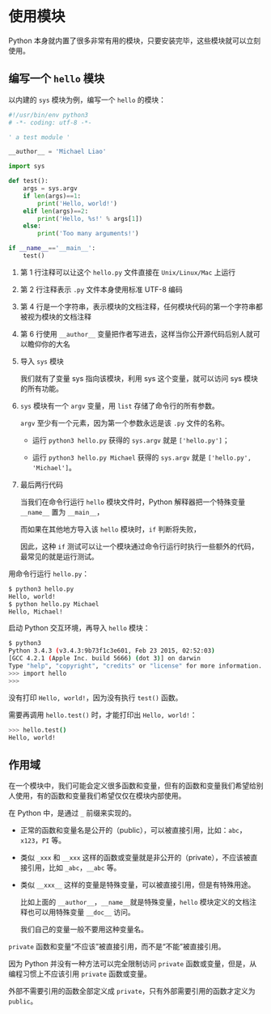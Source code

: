 # 使用模块

Python 本身就内置了很多非常有用的模块，只要安装完毕，这些模块就可以立刻使用。

## 编写一个 `hello` 模块

以内建的 `sys` 模块为例，编写一个 `hello` 的模块：

```python showLineNumbers
#!/usr/bin/env python3
# -*- coding: utf-8 -*-

' a test module '

__author__ = 'Michael Liao'

import sys

def test():
    args = sys.argv
    if len(args)==1:
        print('Hello, world!')
    elif len(args)==2:
        print('Hello, %s!' % args[1])
    else:
        print('Too many arguments!')

if __name__=='__main__':
    test()
```

1. 第 1 行注释可以让这个 `hello.py` 文件直接在 `Unix/Linux/Mac` 上运行

2. 第 2 行注释表示 `.py` 文件本身使用标准 UTF-8 编码

3. 第 4 行是一个字符串，表示模块的文档注释，任何模块代码的第一个字符串都被视为模块的文档注释

4. 第 6 行使用 `__author__` 变量把作者写进去，这样当你公开源代码后别人就可以瞻仰你的大名

5. 导入 `sys` 模块

   我们就有了变量 sys 指向该模块，利用 sys 这个变量，就可以访问 sys 模块的所有功能。

6. `sys` 模块有一个 `argv` 变量，用 `list` 存储了命令行的所有参数。

   `argv` 至少有一个元素，因为第一个参数永远是该 `.py` 文件的名称。

   - 运行 `python3 hello.py` 获得的 `sys.argv` 就是 `['hello.py']`；

   - 运行 `python3 hello.py Michael` 获得的 `sys.argv` 就是 `['hello.py', 'Michael']`。

7. 最后两行代码

   当我们在命令行运行 `hello` 模块文件时，Python 解释器把一个特殊变量 `__name__` 置为 `__main__`，

   而如果在其他地方导入该 `hello` 模块时，`if` 判断将失败，

   因此，这种 `if` 测试可以让一个模块通过命令行运行时执行一些额外的代码，最常见的就是运行测试。

用命令行运行 `hello.py`：

```bash
$ python3 hello.py
Hello, world!
$ python hello.py Michael
Hello, Michael!
```

启动 Python 交互环境，再导入 `hello` 模块：

```bash
$ python3
Python 3.4.3 (v3.4.3:9b73f1c3e601, Feb 23 2015, 02:52:03)
[GCC 4.2.1 (Apple Inc. build 5666) (dot 3)] on darwin
Type "help", "copyright", "credits" or "license" for more information.
>>> import hello
>>>
```

没有打印 `Hello, world!`，因为没有执行 `test()` 函数。

需要再调用 `hello.test()` 时，才能打印出 `Hello, world!`：

```bash
>>> hello.test()
Hello, world!
```

## 作用域

在一个模块中，我们可能会定义很多函数和变量，但有的函数和变量我们希望给别人使用，有的函数和变量我们希望仅仅在模块内部使用。

在 Python 中，是通过 `_` 前缀来实现的。

- 正常的函数和变量名是公开的（public），可以被直接引用，比如：`abc`，`x123`，`PI` 等。

- 类似 `_xxx` 和 `__xxx` 这样的函数或变量就是非公开的（private），不应该被直接引用，比如 `_abc`，`__abc` 等。

- 类似 `__xxx__` 这样的变量是特殊变量，可以被直接引用，但是有特殊用途。

  比如上面的 `__author__`，`__name__`就是特殊变量，`hello` 模块定义的文档注释也可以用特殊变量 `__doc__` 访问。

  我们自己的变量一般不要用这种变量名。

`private` 函数和变量“不应该”被直接引用，而不是“不能”被直接引用。

因为 Python 并没有一种方法可以完全限制访问 `private` 函数或变量，但是，从编程习惯上不应该引用 `private` 函数或变量。

外部不需要引用的函数全部定义成 `private`，只有外部需要引用的函数才定义为 `public`。


